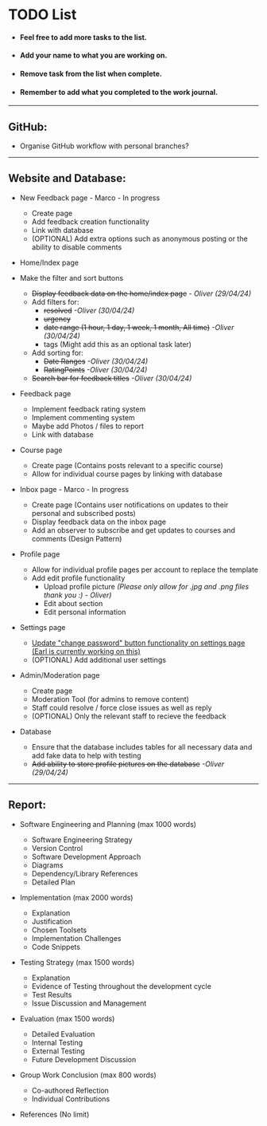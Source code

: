 # TODO List
* #### Feel free to add more tasks to the list.
* #### Add your name to what you are working on.
* #### Remove task from the list when complete.
* #### Remember to add what you completed to the work journal.

---

## GitHub:

* Organise GitHub workflow with personal branches?

---

## Website and Database:

* New Feedback page - Marco - In progress
  * Create page
  * Add feedback creation functionality
  * Link with database
  * (OPTIONAL) Add extra options such as anonymous posting or the ability to disable comments

* Home/Index page
* Make the filter and sort buttons 
  * ~~Display feedback data on the home/index page~~               _- Oliver (29/04/24)_
  * Add filters for:
      *  ~~resolved~~                                              _-Oliver (30/04/24)_
      *  ~~urgency~~
      *  ~~date range (1 hour, 1 day, 1 week, 1 month, All time)~~ _-Oliver (30/04/24)_
      *  tags (Might add this as an optional task later)
  * Add sorting for:
      * ~~Date Ranges~~                                            _-Oliver (30/04/24)_
      * ~~RatingPoints~~                                           _-Oliver (30/04/24)_
  * ~~Search bar for feedback titles~~                             _-Oliver (30/04/24)_

* Feedback page
  * Implement feedback rating system
  * Implement commenting system
  * Maybe add Photos / files to report
  * Link with database

* Course page
  * Create page (Contains posts relevant to a specific course)
  * Allow for individual course pages by linking with database
 
* Inbox page - Marco - In progress
  * Create page (Contains user notifications on updates to their personal and subscribed posts)
  * Display feedback data on the inbox page
  * Add an observer to subscribe and get updates to courses and comments (Design Pattern)

* Profile page
  * Allow for individual profile pages per account to replace the template
  * Add edit profile functionality
      * Upload profile picture     _(Please only allow for .jpg and .png files thank you :) - Oliver)_
      * Edit about section
      * Edit personal information

* Settings page
  * <ins>Update "change password" button functionality on settings page (Earl is currently working on this)</ins>
  * (OPTIONAL) Add additional user settings

* Admin/Moderation page
  * Create page
  * Moderation Tool (for admins to remove content)
  * Staff could resolve / force close issues as well as reply
  * (OPTIONAL) Only the relevant staff to recieve the feedback

* Database
  * Ensure that the database includes tables for all necessary data and add fake data to help with testing
  * ~~Add ability to store profile pictures on the database~~  _-Oliver (29/04/24)_

---

## Report:

* Software Engineering and Planning (max 1000 words) 
  * Software Engineering Strategy 
  * Version Control 
  * Software Development Approach 
  * Diagrams 
  * Dependency/Library References
  * Detailed Plan

* Implementation (max 2000 words)
  * Explanation
  * Justification
  * Chosen Toolsets
  * Implementation Challenges
  * Code Snippets

* Testing Strategy (max 1500 words)
  * Explanation
  * Evidence of Testing throughout the development cycle
  * Test Results
  * Issue Discussion and Management

* Evaluation (max 1500 words)
  * Detailed Evaluation
  * Internal Testing
  * External Testing
  * Future Development Discussion

* Group Work Conclusion (max 800 words)
  * Co-authored Reflection
  * Individual Contributions

* References (No limit)
